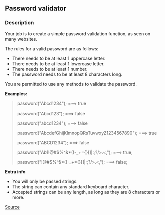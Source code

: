 ## Password validator

### Description

Your job is to create a simple password validation function, as seen on many websites.

The rules for a valid password are as follows:

*   There needs to be at least 1 uppercase letter.
*   There needs to be at least 1 lowercase letter.
*   There needs to be at least 1 number.
*   The password needs to be at least 8 characters long.

You are permitted to use any methods to validate the password.

**Examples:**

> password("Abcd1234"); ===> true
>
> password("Abcd123"); ===> false
>
> password("abcd1234"); ===> false
>
> password("AbcdefGhijKlmnopQRsTuvwxyZ1234567890"); ===> true
>
> password("ABCD1234"); ===> false
>
> password("Ab1!@#$%^&*()-_+={}[]|\:;?/>.<,"); ===> true;
>
> password("!@#$%^&*()-_+={}[]|\:;?/>.<,"); ===> false;

**Extra info**

*   You will only be passed strings.
*   The string can contain any standard keyboard character.
*   Accepted strings can be any length, as long as they are 8 characters or more.

[Source](https://www.codewars.com/kata/56a921fa8c5167d8e7000053/train/python)